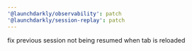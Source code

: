 ```yaml
---
'@launchdarkly/observability': patch
'@launchdarkly/session-replay': patch
---
```


fix previous session not being resumed when tab is reloaded
